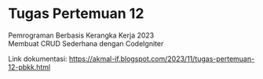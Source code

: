 # Tugas Pertemuan 12
Pemrograman Berbasis Kerangka Kerja 2023  
Membuat CRUD Sederhana dengan CodeIgniter

Link dokumentasi: https://akmal-if.blogspot.com/2023/11/tugas-pertemuan-12-pbkk.html